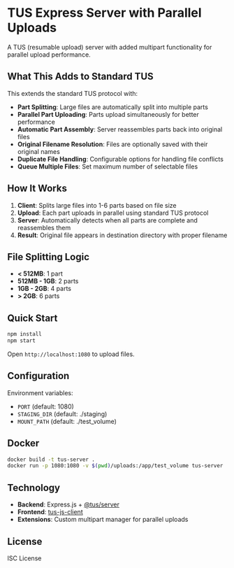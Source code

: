 # TUS Express Server with Parallel Uploads

A TUS (resumable upload) server with added multipart functionality for parallel upload performance.

## What This Adds to Standard TUS

This extends the standard TUS protocol with:

- **Part Splitting**: Large files are automatically split into multiple parts
- **Parallel Part Uploading**: Parts upload simultaneously for better performance  
- **Automatic Part Assembly**: Server reassembles parts back into original files
- **Original Filename Resolution**: Files are optionally saved with their original names
- **Duplicate File Handling**: Configurable options for handling file conflicts
- **Queue Multiple Files**: Set maximum number of selectable files

## How It Works

1. **Client**: Splits large files into 1-6 parts based on file size
2. **Upload**: Each part uploads in parallel using standard TUS protocol
3. **Server**: Automatically detects when all parts are complete and reassembles them
4. **Result**: Original file appears in destination directory with proper filename

## File Splitting Logic

- **< 512MB**: 1 part
- **512MB - 1GB**: 2 parts
- **1GB - 2GB**: 4 parts
- **> 2GB**: 6 parts

## Quick Start

```bash
npm install
npm start
```

Open `http://localhost:1080` to upload files.

## Configuration

Environment variables:
- `PORT` (default: 1080)
- `STAGING_DIR` (default: ./staging) 
- `MOUNT_PATH` (default: ./test_volume)

## Docker

```bash
docker build -t tus-server .
docker run -p 1080:1080 -v $(pwd)/uploads:/app/test_volume tus-server
```

## Technology

- **Backend**: Express.js + [@tus/server](https://www.npmjs.com/package/@tus/server)
- **Frontend**: [tus-js-client](https://www.npmjs.com/package/tus-js-client)
- **Extensions**: Custom multipart manager for parallel uploads

## License

ISC License